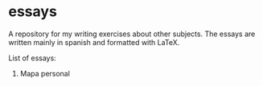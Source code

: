 # essays
A repository for my writing exercises about other subjects. The essays are written mainly in spanish and formatted with LaTeX.

List of essays:

1. Mapa personal
